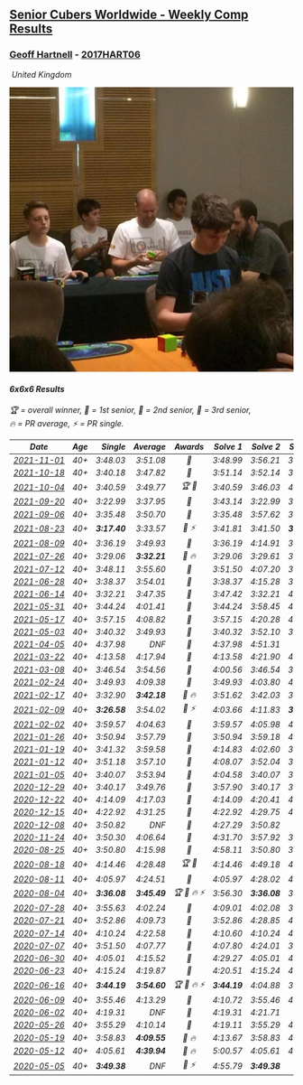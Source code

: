 <style>table {white-space: nowrap;}</style>
<link rel="stylesheet" type="text/css" href="/scw-comp/css/flags.css" />

## [Senior Cubers Worldwide - Weekly Comp Results](/scw-comp/results/)
### [Geoff Hartnell](README.md) - [2017HART06](https://www.worldcubeassociation.org/persons/2017HART06?event=666)

<i class="flag flag-GB" />&nbsp;United Kingdom

![Geoff Hartnell](1614452896.jpg)

#### 6x6x6 Results

<span style="white-space: nowrap;">🏆 = overall winner</span>, <span style="white-space: nowrap;">🥇 = 1st senior</span>, <span style="white-space: nowrap;">🥈 = 2nd senior</span>, <span style="white-space: nowrap;">🥉 = 3rd senior</span>, <span style="white-space: nowrap;">🔥 = PR average</span>, <span style="white-space: nowrap;">⚡ = PR single</span>.

| Date | Age | Single | Average | Awards | Solve 1 | Solve 2 | Solve 3 | Video |
| :--: | :--: | --: | --: | :--: | --: | --: | --: | :-- |
| [2021-11-01](../../results/2021-11-01/666.md) | 40+ | 3:48.03 | 3:51.08 | 🥇 | 3:48.99 | 3:56.21 | 3:48.03 | [Desktop](https://www.facebook.com/557281693/videos/170826861919920) / [Mobile](https://m.facebook.com/557281693/videos/170826861919920) |
| [2021-10-18](../../results/2021-10-18/666.md) | 40+ | 3:40.18 | 3:47.82 | 🥇 | 3:51.14 | 3:52.14 | 3:40.18 | [Desktop](https://www.facebook.com/events/917344582209340/permalink/924952944781837) / [Mobile](https://m.facebook.com/events/917344582209340?view=permalink&id=924952944781837) |
| [2021-10-04](../../results/2021-10-04/666.md) | 40+ | 3:40.59 | 3:49.77 | 🏆 🥇 | 3:40.59 | 3:46.03 | 4:02.69 | [Desktop](https://www.facebook.com/events/150603127207792/permalink/155015346766570) / [Mobile](https://m.facebook.com/events/150603127207792?view=permalink&id=155015346766570) |
| [2021-09-20](../../results/2021-09-20/666.md) | 40+ | 3:22.99 | 3:37.95 | 🥇 | 3:43.14 | 3:22.99 | 3:47.71 | [Desktop](https://www.facebook.com/events/4223726381008841/permalink/4267204929994319) / [Mobile](https://m.facebook.com/events/4223726381008841?view=permalink&id=4267204929994319) |
| [2021-09-06](../../results/2021-09-06/666.md) | 40+ | 3:35.48 | 3:50.70 | 🥇 | 3:35.48 | 3:57.62 | 3:59.00 | [Desktop](https://www.facebook.com/events/899313470960376/permalink/901639414061115) / [Mobile](https://m.facebook.com/events/899313470960376?view=permalink&id=901639414061115) |
| [2021-08-23](../../results/2021-08-23/666.md) | 40+ | **3:17.40** | 3:33.57 | 🥇 ⚡ | 3:41.81 | 3:41.50 | **3:17.40** | [Desktop](https://www.facebook.com/events/1108693076205590/permalink/1116401015434796) / [Mobile](https://m.facebook.com/events/1108693076205590?view=permalink&id=1116401015434796) |
| [2021-08-09](../../results/2021-08-09/666.md) | 40+ | 3:36.19 | 3:49.93 | 🥇 | 3:36.19 | 4:14.91 | 3:38.68 | [Desktop](https://www.facebook.com/events/2863148610663733/permalink/2871546083157319) / [Mobile](https://m.facebook.com/events/2863148610663733?view=permalink&id=2871546083157319) |
| [2021-07-26](../../results/2021-07-26/666.md) | 40+ | 3:29.06 | **3:32.21** | 🥈 🔥 | 3:29.06 | 3:29.61 | 3:37.97 | [Desktop](https://www.facebook.com/events/210838191047415/permalink/220379130093321) / [Mobile](https://m.facebook.com/events/210838191047415?view=permalink&id=220379130093321) |
| [2021-07-12](../../results/2021-07-12/666.md) | 40+ | 3:48.11 | 3:55.60 | 🥇 | 3:51.50 | 4:07.20 | 3:48.11 | [Desktop](https://www.facebook.com/events/3019269651530977/permalink/3039604626164146) / [Mobile](https://m.facebook.com/events/3019269651530977?view=permalink&id=3039604626164146) |
| [2021-06-28](../../results/2021-06-28/666.md) | 40+ | 3:38.37 | 3:54.01 | 🥇 | 3:38.37 | 4:15.28 | 3:48.39 | [Desktop](https://www.facebook.com/557281693/videos/2717535285206196) / [Mobile](https://m.facebook.com/557281693/videos/2717535285206196) |
| [2021-06-14](../../results/2021-06-14/666.md) | 40+ | 3:32.21 | 3:47.35 | 🥇 | 3:47.42 | 3:32.21 | 4:02.41 | [Desktop](https://www.facebook.com/557281693/videos/10159713563421694) / [Mobile](https://m.facebook.com/557281693/videos/10159713563421694) |
| [2021-05-31](../../results/2021-05-31/666.md) | 40+ | 3:44.24 | 4:01.41 | 🥇 | 3:44.24 | 3:58.45 | 4:21.54 | [Desktop](https://www.facebook.com/events/1677723082618127/permalink/1682416502148785) / [Mobile](https://m.facebook.com/events/1677723082618127?view=permalink&id=1682416502148785) |
| [2021-05-17](../../results/2021-05-17/666.md) | 40+ | 3:57.15 | 4:08.82 | 🥇 | 3:57.15 | 4:20.28 | 4:09.03 | [Desktop](https://www.facebook.com/events/373354890741855/permalink/380413726702638) / [Mobile](https://m.facebook.com/events/373354890741855?view=permalink&id=380413726702638) |
| [2021-05-03](../../results/2021-05-03/666.md) | 40+ | 3:40.32 | 3:49.93 | 🥈 | 3:40.32 | 3:52.10 | 3:57.38 | [Desktop](https://www.facebook.com/events/158701836186375/permalink/161618809228011) / [Mobile](https://m.facebook.com/events/158701836186375?view=permalink&id=161618809228011) |
| [2021-04-05](../../results/2021-04-05/666.md) | 40+ | 4:37.98 | DNF | 🥈 | 4:37.98 | 4:51.31 | DNS | [Desktop](https://www.facebook.com/events/2619499895016321/permalink/2624949021138075) / [Mobile](https://m.facebook.com/events/2619499895016321?view=permalink&id=2624949021138075) |
| [2021-03-22](../../results/2021-03-22/666.md) | 40+ | 4:13.58 | 4:17.94 | 🥇 | 4:13.58 | 4:21.90 | 4:18.34 | [Desktop](https://www.facebook.com/events/2537500386546221/permalink/2546059955690264) / [Mobile](https://m.facebook.com/events/2537500386546221?view=permalink&id=2546059955690264) |
| [2021-03-08](../../results/2021-03-08/666.md) | 40+ | 3:46.54 | 3:54.56 | 🥇 | 4:00.56 | 3:46.54 | 3:56.59 | [Desktop](https://www.facebook.com/events/161142189072151/permalink/165868628599507) / [Mobile](https://m.facebook.com/events/161142189072151?view=permalink&id=165868628599507) |
| [2021-02-24](../../results/2021-02-24/666.md) | 40+ | 3:49.93 | 4:09.38 | 🥇 | 3:49.93 | 4:03.80 | 4:34.40 | [Desktop](https://www.facebook.com/events/256148192722702/permalink/259501889053999) / [Mobile](https://m.facebook.com/events/256148192722702?view=permalink&id=259501889053999) |
| [2021-02-17](../../results/2021-02-17/666.md) | 40+ | 3:32.90 | **3:42.18** | 🥈 🔥 | 3:51.62 | 3:42.03 | 3:32.90 | [Desktop](https://www.facebook.com/events/1341827372862028/permalink/1344038679307564) / [Mobile](https://m.facebook.com/events/1341827372862028?view=permalink&id=1344038679307564) |
| [2021-02-09](../../results/2021-02-09/666.md) | 40+ | **3:26.58** | 3:54.02 | 🥈 ⚡ | 4:03.66 | 4:11.83 | **3:26.58** | [Desktop](https://www.facebook.com/events/1072787469872680/permalink/1073742303110530) / [Mobile](https://m.facebook.com/events/1072787469872680?view=permalink&id=1073742303110530) |
| [2021-02-02](../../results/2021-02-02/666.md) | 40+ | 3:59.57 | 4:04.63 | 🥈 | 3:59.57 | 4:05.98 | 4:08.34 | [Desktop](https://www.facebook.com/events/419241732746821/permalink/419876816016646) / [Mobile](https://m.facebook.com/events/419241732746821?view=permalink&id=419876816016646) |
| [2021-01-26](../../results/2021-01-26/666.md) | 40+ | 3:50.94 | 3:57.79 | 🥈 | 3:50.94 | 3:59.18 | 4:03.24 | [Desktop](https://www.facebook.com/events/886756952081472/permalink/887753345315166) / [Mobile](https://m.facebook.com/events/886756952081472?view=permalink&id=887753345315166) |
| [2021-01-19](../../results/2021-01-19/666.md) | 40+ | 3:41.32 | 3:59.58 | 🥈 | 4:14.83 | 4:02.60 | 3:41.32 | [Desktop](https://www.facebook.com/events/801984480354340/permalink/802388873647234) / [Mobile](https://m.facebook.com/events/801984480354340?view=permalink&id=802388873647234) |
| [2021-01-12](../../results/2021-01-12/666.md) | 40+ | 3:51.18 | 3:57.10 | 🥈 | 4:08.07 | 3:52.04 | 3:51.18 | [Desktop](https://www.facebook.com/events/412251730086008/permalink/412937123350802) / [Mobile](https://m.facebook.com/events/412251730086008?view=permalink&id=412937123350802) |
| [2021-01-05](../../results/2021-01-05/666.md) | 40+ | 3:40.07 | 3:53.94 | 🥉 | 4:04.58 | 3:40.07 | 3:57.16 | [Desktop](https://www.facebook.com/events/438895340619582/permalink/439941383848311) / [Mobile](https://m.facebook.com/events/438895340619582?view=permalink&id=439941383848311) |
| [2020-12-29](../../results/2020-12-29/666.md) | 40+ | 3:40.17 | 3:49.76 | 🥈 | 3:57.90 | 3:40.17 | 3:51.21 | [Desktop](https://www.facebook.com/events/1086076581855919/permalink/1086744491789128) / [Mobile](https://m.facebook.com/events/1086076581855919?view=permalink&id=1086744491789128) |
| [2020-12-22](../../results/2020-12-22/666.md) | 40+ | 4:14.09 | 4:17.03 | 🥈 | 4:14.09 | 4:20.41 | 4:16.60 | [Desktop](https://www.facebook.com/events/202563571576862/permalink/203816864784866) / [Mobile](https://m.facebook.com/events/202563571576862?view=permalink&id=203816864784866) |
| [2020-12-15](../../results/2020-12-15/666.md) | 40+ | 4:22.92 | 4:31.25 | 🥈 | 4:22.92 | 4:29.75 | 4:41.08 | [Desktop](https://www.facebook.com/557281693/videos/10159235104791694) / [Mobile](https://m.facebook.com/557281693/videos/10159235104791694) |
| [2020-12-08](../../results/2020-12-08/666.md) | 40+ | 3:50.82 | DNF | 🥈 | 4:27.29 | 3:50.82 | DNF | [Desktop](https://www.facebook.com/events/209111367450307/permalink/210171760677601) / [Mobile](https://m.facebook.com/events/209111367450307?view=permalink&id=210171760677601) |
| [2020-11-24](../../results/2020-11-24/666.md) | 40+ | 3:50.30 | 4:06.64 | 🥈 | 4:31.70 | 3:57.92 | 3:50.30 | [Desktop](https://www.facebook.com/events/383885642947563/permalink/385114019491392) / [Mobile](https://m.facebook.com/events/383885642947563?view=permalink&id=385114019491392) |
| [2020-08-25](../../results/2020-08-25/666.md) | 40+ | 3:50.80 | 4:15.98 | 🥇 | 4:58.11 | 3:50.80 | 3:59.03 | [Desktop](https://www.facebook.com/events/375269430142971/permalink/376458640024050) / [Mobile](https://m.facebook.com/events/375269430142971?view=permalink&id=376458640024050) |
| [2020-08-18](../../results/2020-08-18/666.md) | 40+ | 4:14.46 | 4:28.48 | 🏆 🥇 | 4:14.46 | 4:49.18 | 4:21.79 | [Desktop](https://www.facebook.com/events/3231806576868309/permalink/3249037848478515) / [Mobile](https://m.facebook.com/events/3231806576868309?view=permalink&id=3249037848478515) |
| [2020-08-11](../../results/2020-08-11/666.md) | 40+ | 4:05.97 | 4:24.51 | 🥇 | 4:05.97 | 4:28.02 | 4:39.55 | [Desktop](https://www.facebook.com/events/1112228215845470/permalink/1114620625606229) / [Mobile](https://m.facebook.com/events/1112228215845470?view=permalink&id=1114620625606229) |
| [2020-08-04](../../results/2020-08-04/666.md) | 40+ | **3:36.08** | **3:45.49** | 🏆 🥇 🔥 ⚡ | 3:56.30 | **3:36.08** | 3:44.09 | [Desktop](https://www.facebook.com/events/770016233779888/permalink/771383613643150) / [Mobile](https://m.facebook.com/events/770016233779888?view=permalink&id=771383613643150) |
| [2020-07-28](../../results/2020-07-28/666.md) | 40+ | 3:55.63 | 4:02.24 | 🥈 | 4:09.01 | 4:02.08 | 3:55.63 | [Desktop](https://www.facebook.com/events/299658408049797/permalink/300999544582350) / [Mobile](https://m.facebook.com/events/299658408049797?view=permalink&id=300999544582350) |
| [2020-07-21](../../results/2020-07-21/666.md) | 40+ | 3:52.86 | 4:09.73 | 🥈 | 3:52.86 | 4:28.85 | 4:07.48 | [Desktop](https://www.facebook.com/events/3081159145282455/permalink/3086836471381389) / [Mobile](https://m.facebook.com/events/3081159145282455?view=permalink&id=3086836471381389) |
| [2020-07-14](../../results/2020-07-14/666.md) | 40+ | 4:10.24 | 4:22.58 | 🥈 | 4:10.60 | 4:10.24 | 4:46.89 | [Desktop](https://www.facebook.com/events/2729568740635198/permalink/2730685737190165) / [Mobile](https://m.facebook.com/events/2729568740635198?view=permalink&id=2730685737190165) |
| [2020-07-07](../../results/2020-07-07/666.md) | 40+ | 3:51.50 | 4:07.77 | 🥈 | 4:07.80 | 4:24.01 | 3:51.50 | [Desktop](https://www.facebook.com/events/307625317040136/permalink/308549293614405) / [Mobile](https://m.facebook.com/events/307625317040136?view=permalink&id=308549293614405) |
| [2020-06-30](../../results/2020-06-30/666.md) | 40+ | 4:05.01 | 4:15.52 | 🥈 | 4:29.27 | 4:05.01 | 4:12.27 | [Desktop](https://www.facebook.com/events/284746466306313/permalink/287520846028875) / [Mobile](https://m.facebook.com/events/284746466306313?view=permalink&id=287520846028875) |
| [2020-06-23](../../results/2020-06-23/666.md) | 40+ | 4:15.24 | 4:19.87 | 🥈 | 4:20.51 | 4:15.24 | 4:23.87 | [Desktop](https://www.facebook.com/events/268636114456043/permalink/270223450963976) / [Mobile](https://m.facebook.com/events/268636114456043?view=permalink&id=270223450963976) |
| [2020-06-16](../../results/2020-06-16/666.md) | 40+ | **3:44.19** | **3:54.60** | 🏆 🥇 🔥 ⚡ | **3:44.19** | 4:04.88 | 3:54.74 | [Desktop](https://www.facebook.com/events/256188575607890/permalink/257143898845691) / [Mobile](https://m.facebook.com/events/256188575607890?view=permalink&id=257143898845691) |
| [2020-06-09](../../results/2020-06-09/666.md) | 40+ | 3:55.46 | 4:13.29 | 🥈 | 4:10.72 | 3:55.46 | 4:33.70 | [Desktop](https://www.facebook.com/events/1130228284009045/permalink/1131765967188610) / [Mobile](https://m.facebook.com/events/1130228284009045?view=permalink&id=1131765967188610) |
| [2020-06-02](../../results/2020-06-02/666.md) | 40+ | 4:19.31 | DNF | 🥈 | 4:19.31 | 4:21.71 | DNF | [Desktop](https://www.facebook.com/events/573401076937046/permalink/574319000178587) / [Mobile](https://m.facebook.com/events/573401076937046?view=permalink&id=574319000178587) |
| [2020-05-26](../../results/2020-05-26/666.md) | 40+ | 3:55.29 | 4:10.14 | 🥈 | 4:19.11 | 3:55.29 | 4:16.01 | [Desktop](https://www.facebook.com/events/637852836799991/permalink/638518373400104) / [Mobile](https://m.facebook.com/events/637852836799991?view=permalink&id=638518373400104) |
| [2020-05-19](../../results/2020-05-19/666.md) | 40+ | 3:58.83 | **4:09.55** | 🥈 🔥 | 4:13.67 | 3:58.83 | 4:16.15 | [Desktop](https://www.facebook.com/events/201300894172579/permalink/202036944098974) / [Mobile](https://m.facebook.com/events/201300894172579?view=permalink&id=202036944098974) |
| [2020-05-12](../../results/2020-05-12/666.md) | 40+ | 4:05.61 | **4:39.94** | 🥈 🔥 | 5:00.57 | 4:05.61 | 4:53.65 | [Desktop](https://www.facebook.com/events/276138643524223/permalink/276877166783704) / [Mobile](https://m.facebook.com/events/276138643524223?view=permalink&id=276877166783704) |
| [2020-05-05](../../results/2020-05-05/666.md) | 40+ | **3:49.38** | DNF | 🥉 ⚡ | 4:55.79 | **3:49.38** | DNS | [Desktop](https://www.facebook.com/events/557526585195168/permalink/558261701788323) / [Mobile](https://m.facebook.com/events/557526585195168?view=permalink&id=558261701788323) |


<!-- Global site tag (gtag.js) - Google Analytics -->
<script async src="https://www.googletagmanager.com/gtag/js?id=UA-86348435-3"></script>
<script>window.dataLayer = window.dataLayer || []; function gtag() {dataLayer.push(arguments);} gtag('js', new Date()); gtag('config', 'UA-86348435-3');</script>
